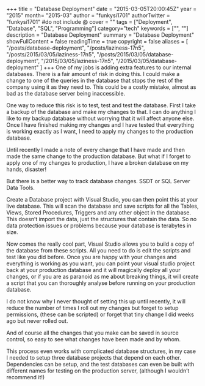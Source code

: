 +++
title = "Database Deployment"
date = "2015-03-05T20:00:45Z"
year = "2015"
month= "2015-03"
author = "funkysi1701"
authorTwitter = "funkysi1701" #do not include @
cover = ""
tags = ["Deployment", "Database", "SQL", "Programming"]
category="tech"
keywords = ["", ""]
description =  "Database Deployment"
summary = "Database Deployment"
showFullContent = false
readingTime = true
copyright = false
aliases = [
    "/posts/database-deployment",
    "/posts/laziness-17n5",
    "/posts/2015/03/05/laziness-17n5",
    "/posts/2015/03/05/database-deployment",
    "/2015/03/05/laziness-17n5",
    "/2015/03/05/database-deployment"
]
+++
One of my jobs is adding extra features to our internal databases. There is a fair amount of risk in doing this. I could make a change to one of the queries in the database that stops the rest of the company using it as they need to. This could be a costly mistake, almost as bad as the database server being inaccessible.

One way to reduce this risk is to test, test and test the database. First I take a backup of the database and make my changes to that. I can do anything I like to my backup database without worrying that it will affect anyone else. Once I have finished making my changes and I have tested that everything is working exactly as I want, I need to apply my changes to the production database.

Until recently I made a note of every change that I have made and then made the same change to the production database. But what if I forget to apply one of my changes to production, I have a broken database on my hands, disaster!

But there is a better way to track database changes. SSDT or SQL Server Data Tools.

Create a Database project with Visual Studio, you can then point this at your live database. This will scan the database and save scripts for all the Tables, Views, Stored Procedures, Triggers and any other object in the database. This doesn’t import the data, just the structures that contain the data. So no data protection issues or problems because your database is terabytes in size.

Now comes the really cool part, Visual Studio allows you to build a copy of the database from these scripts. All you need to do is edit the scripts and test like you did before. Once you are happy with your changes and everything is working as you want, you can point your visual studio project back at your production database and it will magically deploy all your changes, or if you are as paranoid as me about breaking things, it will create a script that you can thoroughly analyse before running on your production database.

I do not know why I never thought of setting this up until recently, it will reduce the number of times I roll out my changes but forget to setup permissions, (these can be scripted) or forget that tiny change I did weeks ago but never rolled out.

And of course all the changes that you make can be saved in source control, so easy to see what changes have been made and by whom.

This process even works with complicated database structures, in my case I needed to setup three database projects that depend on each other. Dependencies can be setup, and the test databases can even be built with different names for testing on the production server, (although I wouldn’t recommend it!)